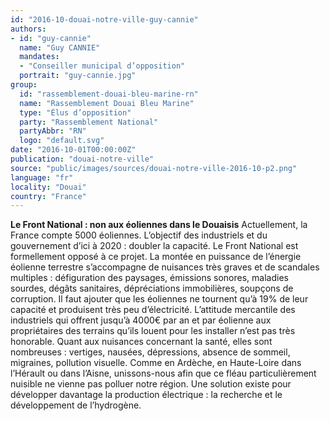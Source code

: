 ```yaml
---
id: "2016-10-douai-notre-ville-guy-cannie"
authors:
- id: "guy-cannie"
  name: "Guy CANNIE"
  mandates: 
  - "Conseiller municipal d’opposition"
  portrait: "guy-cannie.jpg"
group:
  id: "rassemblement-douai-bleu-marine-rn"
  name: "Rassemblement Douai Bleu Marine"
  type: "Élus d’opposition"
  party: "Rassemblement National"
  partyAbbr: "RN"
  logo: "default.svg"
date: "2016-10-01T00:00:00Z"
publication: "douai-notre-ville"
source: "public/images/sources/douai-notre-ville-2016-10-p2.png"
language: "fr"
locality: "Douai"
country: "France"
---
```


**Le Front National : non aux éoliennes dans le Douaisis**
Actuellement, la France compte 5000 éoliennes. L’objectif des industriels et du gouvernement d’ici à 2020 : doubler la capacité.
Le Front National est formellement opposé à ce projet. La montée en puissance de l’énergie éolienne terrestre s’accompagne de nuisances très graves et de scandales multiples : défiguration des paysages, émissions sonores, maladies sourdes, dégâts sanitaires, dépréciations immobilières, soupçons de corruption. Il faut ajouter que les éoliennes ne tournent qu’à 19% de leur capacité et produisent très peu d’électricité. L’attitude mercantile des industriels qui offrent jusqu’à 4000€ par an et par éolienne aux propriétaires des terrains qu’ils louent pour les installer n’est pas très honorable. Quant aux nuisances concernant la santé, elles sont nombreuses : vertiges, nausées, dépressions, absence de sommeil, migraines, pollution visuelle. Comme en Ardèche, en Haute-Loire dans l’Hérault ou dans l’Aisne, unissons-nous afin que ce fléau particulièrement nuisible ne vienne pas polluer notre région.
Une solution existe pour développer davantage la production électrique : la recherche et le développement de l’hydrogène.
